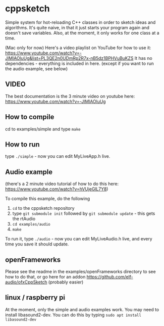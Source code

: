 # cppsketch
Simple system for hot-reloading C++ classes in order to sketch ideas and algorithms. It's quite naive, in that it just starts your program again and doesn't save variables. Also, at the moment, it only works for one class at a time.

(Mac only for now)
Here's a video playlist on YouTube for how to use it: https://www.youtube.com/watch?v=-JlMIAOluUg&list=PL3QE2n0UDmRp2R7x-nB5dz1BPHVuBuKZS
It has no dependencies - everything is included in here. (except if you want to run the audio example, see below)

## VIDEO

The best documentation is the 3 minute video on youtube here: https://www.youtube.com/watch?v=-JlMIAOluUg

## How to compile
cd to examples/simple and type `make`

## How to run
type `./simple` - now you can edit MyLiveApp.h live.


## Audio example
(there's a 2 minute video tutorial of how to do this here: https://www.youtube.com/watch?v=hVUjeGlL7Y8)

To compile this example, do the following

1. `cd` to the cppsketch repository
2. type `git submodule init` followed by `git submodule update` - this gets the rtAudio
3. `cd examples/audio`
4. `make`

To run it, type `./audio` - now you can edit MyLiveAudio.h live, and every time you save it should update.

## openFrameworks
Please see the readme in the examples/openFrameworks directory to see how to do that, or go here for an addon https://github.com/elf-audio/ofxCppSketch (probably easier)

## linux / raspberry pi
At the moment, only the simple and audio examples work. You may need to install libasound2-dev. You can do this by typing `sudo apt install libasound2-dev`


